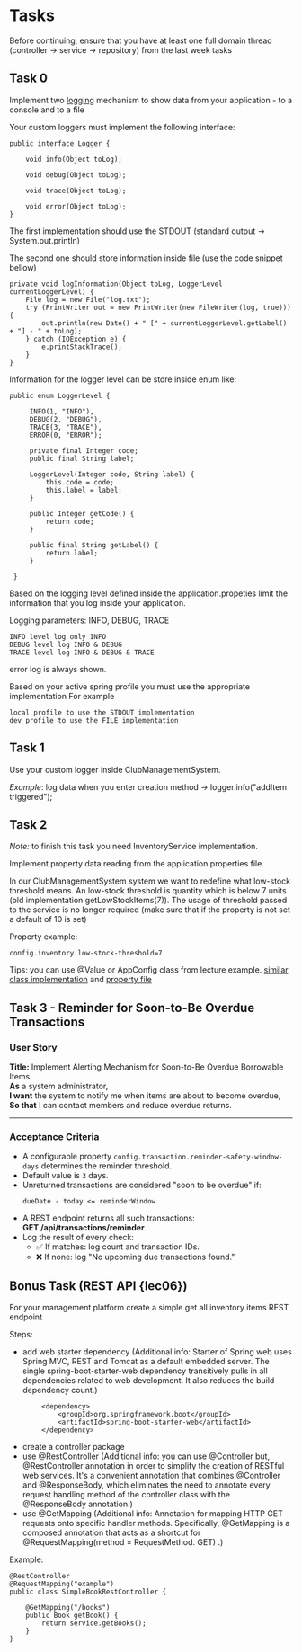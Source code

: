 # Tasks

Before continuing, ensure that you have at least one full domain thread (controller -> service -> repository) from the last week tasks


## Task 0
Implement two [logging](https://www.graylog.org/post/server-log-files-in-a-nutshell#:~:text=A%20server%20log%20file%20is,or%20the%20application%20was%20accessed.) mechanism to show data from your application - to a console and to a file

Your custom loggers must implement the following interface:
```
public interface Logger {

    void info(Object toLog);

    void debug(Object toLog);

    void trace(Object toLog);

    void error(Object toLog);
}
```

The first implementation should use the STDOUT (standard output -> System.out.println)

The second one should store information inside file (use the code snippet bellow)
```
private void logInformation(Object toLog, LoggerLevel currentLoggerLevel) {
    File log = new File("log.txt");
    try (PrintWriter out = new PrintWriter(new FileWriter(log, true))) {
        out.println(new Date() + " [" + currentLoggerLevel.getLabel() + "] - " + toLog);
    } catch (IOException e) {
        e.printStackTrace();
    }
}

```

Information for the logger level can be store inside enum like:
```
public enum LoggerLevel {

     INFO(1, "INFO"),
     DEBUG(2, "DEBUG"),
     TRACE(3, "TRACE"),
     ERROR(0, "ERROR");

     private final Integer code;
     public final String label;

     LoggerLevel(Integer code, String label) {
         this.code = code;
         this.label = label;
     }

     public Integer getCode() {
         return code;
     }

     public final String getLabel() {
         return label;
     }

 }
```

Based on the logging level defined inside the application.propeties limit the information that you log inside your application.

Logging parameters: INFO, DEBUG, TRACE
```
INFO level log only INFO
DEBUG level log INFO & DEBUG
TRACE level log INFO & DEBUG & TRACE
```
error log is always shown.


Based on your active spring profile you must use the appropriate implementation
For example 
```
local profile to use the STDOUT implementation
dev profile to use the FILE implementation
```

## Task 1
Use your custom logger inside ClubManagementSystem.

*Example*: log data when you enter creation method -> logger.info("addItem triggered");


## Task 2
*Note:* to finish this task you need InventoryService implementation.

Implement property data reading from the application.properties file.

In our ClubManagementSystem system we want to redefine what low-stock threshold means. An low-stock threshold is quantity which is below 7 units (old implementation getLowStockItems(7)). The usage of threshold passed to the service is no longer required (make sure that if the property is not set a default of 10 is set)

Property example:

```
config.inventory.low-stock-threshold=7
```

Tips: you can use @Value or AppConfig class from lecture example. 
[similar class implementation](https://github.com/GeorgiMinkov/smart-garden/blob/master/ms-smart-garden/src/main/java/bg/unisofia/fmi/robotcourse/config/AppConfig.java) and
[property file](https://github.com/GeorgiMinkov/smart-garden/blob/master/ms-smart-garden/src/main/resources/application.properties)

## Task 3 - Reminder for Soon-to-Be Overdue Transactions

### User Story
**Title:** Implement Alerting Mechanism for Soon-to-Be Overdue Borrowable Items  
**As** a system administrator,  
**I want** the system to notify me when items are about to become overdue,  
**So that** I can contact members and reduce overdue returns.

---

### Acceptance Criteria

- A configurable property `config.transaction.reminder-safety-window-days` determines the reminder threshold.
- Default value is `3` days.
- Unreturned transactions are considered "soon to be overdue" if:
  ```
  dueDate - today <= reminderWindow
  ```
- A REST endpoint returns all such transactions:  
  **GET /api/transactions/reminder**
- Log the result of every check:
  - ✅ If matches: log count and transaction IDs.
  - ❌ If none: log "No upcoming due transactions found."

## Bonus Task (REST API {lec06})
For your management platform create a simple get all inventory items REST endpoint

Steps:

- add web starter dependency (Additional info: Starter of Spring web uses Spring MVC, REST and Tomcat as a default embedded server. The single spring-boot-starter-web dependency transitively pulls in all dependencies related to web development. It also reduces the build dependency count.)
```
		<dependency>
			<groupId>org.springframework.boot</groupId>
			<artifactId>spring-boot-starter-web</artifactId>
		</dependency>
```

- create a controller package
- use @RestController (Additional info: you can use @Controller but, @RestController annotation in order to simplify the creation of RESTful web services. It's a convenient annotation that combines @Controller and @ResponseBody, which eliminates the need to annotate every request handling method of the controller class with the @ResponseBody annotation.)
- use @GetMapping (Additional info: Annotation for mapping HTTP GET requests onto specific handler methods. Specifically, @GetMapping is a composed annotation that acts as a shortcut for @RequestMapping(method = RequestMethod. GET) .)

Example:
```
@RestController
@RequestMapping("example")
public class SimpleBookRestController {
    
    @GetMapping("/books")
    public Book getBook() {
        return service.getBooks();
    }
}
```